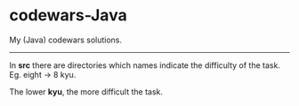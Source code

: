 # codewars-Java
My (Java) codewars solutions.

<hr>
In <b>src</b> there are directories which names indicate the difficulty of the task.
Eg. eight -> 8 kyu.

The lower <b>kyu</b>, the more difficult the task.
